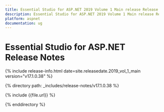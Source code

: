 ```yaml
---
title: Essential Studio for ASP.NET 2019 Volume 1 Main release Release Notes  
description: Essential Studio for ASP.NET 2019 Volume 1 Main release Release Notes  
platform: aspnet
documentation: ug
---
```


# Essential Studio for ASP.NET  Release Notes  

{% include release-info.html date=site.releasedate.2019_vol_1_main  version="v17.1.0.38" %} 


{% directory path: _includes/release-notes/v17.1.0.38 %}

{% include {{file.url}} %}

{% enddirectory %}